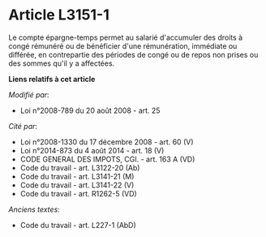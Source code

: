 # Article L3151-1

Le compte épargne-temps permet au salarié d'accumuler des droits à congé rémunéré ou de bénéficier d'une rémunération,
immédiate ou différée, en contrepartie des périodes de congé ou de repos non prises ou des sommes qu'il y a affectées.

**Liens relatifs à cet article**

_Modifié par_:

  - Loi n°2008-789 du 20 août 2008 - art. 25

_Cité par_:

  - Loi n°2008-1330 du 17 décembre 2008 - art. 60 (V)
  - Loi n°2014-873 du 4 août 2014 - art. 18 (V)
  - CODE GENERAL DES IMPOTS, CGI. - art. 163 A (VD)
  - Code du travail - art. L3122-20 (Ab)
  - Code du travail - art. L3141-21 (M)
  - Code du travail - art. L3141-22 (V)
  - Code du travail - art. R1262-5 (VD)

_Anciens textes_:

  - Code du travail - art. L227-1 (AbD)
